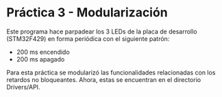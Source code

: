 # Práctica 3 - Modularización

Este programa hace parpadear los 3 LEDs de la placa de desarrollo (STM32F429) en forma periódica con el siguiente patrón:
- 200 ms encendido
- 200 ms apagado

Para esta práctica se modularizó las funcionalidades relacionadas con los retardos no bloqueantes. Ahora, estas se encuentran en el directorio Drivers/API.
